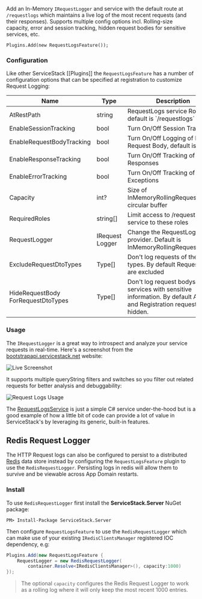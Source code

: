 Add an In-Memory `IRequestLogger` and service with the default route at `/requestlogs` which maintains a live log of the most recent requests (and their responses). Supports multiple config options incl. Rolling-size capacity, error and session tracking, hidden request bodies for sensitive services, etc.

    Plugins.Add(new RequestLogsFeature());

### Configuration

Like other ServiceStack [[Plugins]] the `RequestLogsFeature` has a number of configuration options that can be specified at registration to customize Request Logging:

<table>
<thead>
<tr>
    <th>Name</th>
    <th>Type</th>
    <th>Description</th>
</tr>
</thead>
<tr>
    <td>AtRestPath</td>
    <td>string</td>
    <td>RequestLogs service Route, default is `/requestlogs`</td>
</tr>
<tr>
    <td>EnableSessionTracking</td>
    <td>bool</td>
    <td>Turn On/Off Session Tracking</td>
</tr>
<tr>
    <td>EnableRequestBodyTracking</td>
    <td>bool</td>
    <td>Turn On/Off Logging of Raw Request Body, default is Off</td>
</tr>
<tr>
    <td>EnableResponseTracking</td>
    <td>bool</td>
    <td>Turn On/Off Tracking of Responses</td>
</tr>
<tr>
    <td>EnableErrorTracking</td>
    <td>bool</td>
    <td>Turn On/Off Tracking of Exceptions</td>
</tr>
<tr>
    <td>Capacity</td>
    <td>int?</td>
    <td>Size of InMemoryRollingRequestLogger circular buffer</td>
</tr>
<tr>
    <td>RequiredRoles</td>
    <td>string[]</td>
    <td>Limit access to /requestlogs service to these roles</td>
</tr>
<tr>
    <td>RequestLogger</td>
    <td>IRequest
        Logger</td>
    <td>Change the RequestLogger provider. Default is InMemoryRollingRequestLogger</td>
</tr>
<tr>
    <td>ExcludeRequestDtoTypes</td>
    <td>Type[]</td>
    <td>Don't log requests of these types. By default RequestLog's are excluded</td>
</tr>
<tr>
    <td>HideRequestBody
        ForRequestDtoTypes</td>
    <td>Type[]</td>
    <td>Don't log request bodys for services with sensitive information. By default Auth and Registration requests are hidden.</td>
</tr>
</table>

### Usage

The `IRequestLogger` is a great way to introspect and analyze your service requests in real-time. Here's a screenshot from the [bootstrapapi.servicestack.net](http://bootstrapapi.servicestack.net) website:

![Live Screenshot](http://mono.servicestack.net/img/request-logs-01.png)

It supports multiple queryString filters and switches so you filter out related requests for better analysis and debuggability:

![Request Logs Usage](http://mono.servicestack.net/img/request-logs-02.png)

The [RequestLogsService](https://github.com/ServiceStack/ServiceStack/blob/master/src/ServiceStack/Admin/RequestLogsService.cs) is just a simple C# service under-the-hood but is a good example of how a little bit of code can provide a lot of value in ServiceStack's by leveraging its generic, built-in features.

## Redis Request Logger

The HTTP Request logs can also be configured to persist to a distributed [Redis](redis.io) data store instead by configuring the `RequestLogsFeature` plugin to use the `RedisRequestLogger`. Persisting logs in redis will allow them to survive and be viewable across App Domain restarts.

### Install

To use `RedisRequestLogger` first install the **ServiceStack.Server** NuGet package:

    PM> Install-Package ServiceStack.Server

Then configure `RequestLogsFeature` to use the `RedisRequestLogger` which can make use of your existing `IRedisClientsManager` registered IOC dependency, e.g:

```csharp
Plugins.Add(new RequestLogsFeature {
    RequestLogger = new RedisRequestLogger(
	    container.Resolve<IRedisClientsManager>(), capacity:1000)
});
```

> The optional `capacity` configures the Redis Request Logger to work as a rolling log where it will only keep the most recent 1000 entries.